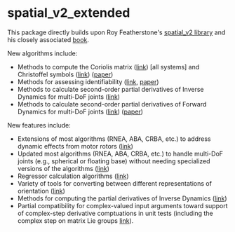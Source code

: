 # spatial_v2_extended

This package directly builds upon Roy Featherstone's [spatial_v2 library](http://royfeatherstone.org/spatial/v2/) and his closely associated [book](https://link.springer.com/book/10.1007/978-1-4899-7560-7).

New algorithms include:
* Methods to compute the Coriolis matrix ([link](https://github.com/ROAM-Lab-ND/spatial_v2_extended/blob/main/v3/dynamics/CoriolisMatrix.m)) [all systems] and Christoffel symbols ([link](https://github.com/ROAM-Lab-ND/spatial_v2_extended/blob/main/v3/dynamics/Christoffel.m)) ([paper](http://dx.doi.org/10.1115/1.4051169))
* Methods for assessing identifiability ([link](https://github.com/ROAM-Lab-ND/spatial_v2_extended/tree/main/v3/identifiability), [paper](https://arxiv.org/abs/1711.03896)) 
* Methods to calculate second-order partial derivatives of Inverse Dynamics for multi-DoF joints ([link](https://github.com/ROAM-Lab-ND/spatial_v2_extended/blob/main/v3/derivatives/ID_SO_derivatives.m)) 
* Methods to calculate second-order partial derivatives of Forward Dynamics for multi-DoF joints ([link](https://github.com/shubhamsingh91/spatial_v2_extended/blob/main/v3/derivatives/FD_SO_derivatives.m)) ([paper](https://arxiv.org/abs/2302.06001))

New features include:
* Extensions of most algorithms (RNEA, ABA, CRBA, etc.) to address dynamic effects from motor rotors ([link](https://github.com/ROAM-Lab-ND/spatial_v2_extended/tree/main/v3/dynamics))
* Updated most algorithms (RNEA, ABA, CRBA, etc.) to handle multi-DoF joints (e.g., spherical or floating base) without needing specialized versions of the algorithms ([link](https://github.com/ROAM-Lab-ND/spatial_v2_extended/tree/main/v3/dynamics))
* Regressor calculation algorithms ([link](https://github.com/ROAM-Lab-ND/spatial_v2_extended/tree/main/v3/regressor))
* Variety of tools for converting between different representations of orientation ([link](https://github.com/ROAM-Lab-ND/spatial_v2_extended/tree/main/v3/orientation_tools))
* Methods for computing the partial derivatives of Inverse Dynamics ([link](https://github.com/ROAM-Lab-ND/spatial_v2_extended/blob/main/v3/derivatives/ID_derivatives.m)) 
* Partial compatibility for complex-valued input arguments toward support of complex-step derivative comptuations in unit tests (including the complex step on matrix Lie groups [link](https://ieeexplore-ieee-org.proxy.library.nd.edu/abstract/document/8957301)).
